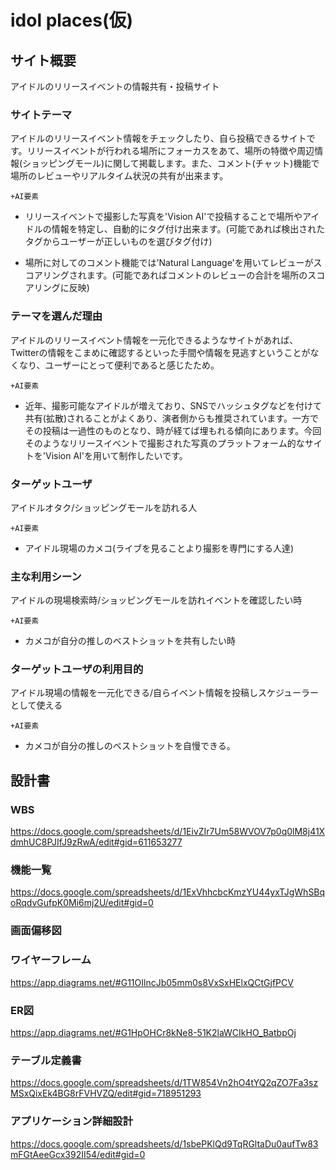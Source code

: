 # idol places(仮)

## サイト概要
アイドルのリリースイベントの情報共有・投稿サイト

### サイトテーマ
アイドルのリリースイベント情報をチェックしたり、自ら投稿できるサイトです。リリースイベントが行われる場所にフォーカスをあて、場所の特徴や周辺情報(ショッピングモール)に関して掲載します。また、コメント(チャット)機能で場所のレビューやリアルタイム状況の共有が出来ます。

`+AI要素`
- リリースイベントで撮影した写真を'Vision AI'で投稿することで場所やアイドルの情報を特定し、自動的にタグ付け出来ます。(可能であれば検出されたタグからユーザーが正しいものを選びタグ付け)

- 場所に対してのコメント機能では'Natural Language'を用いてレビューがスコアリングされます。(可能であればコメントのレビューの合計を場所のスコアリングに反映)

### テーマを選んだ理由
アイドルのリリースイベント情報を一元化できるようなサイトがあれば、Twitterの情報をこまめに確認するといった手間や情報を見逃すということがなくなり、ユーザーにとって便利であると感じたため。

`+AI要素`
- 近年、撮影可能なアイドルが増えており、SNSでハッシュタグなどを付けて共有(拡散)されることがよくあり、演者側からも推奨されています。一方でその投稿は一過性のものとなり、時が経てば埋もれる傾向にあります。今回そのようなリリースイベントで撮影された写真のプラットフォーム的なサイトを'Vision AI'を用いて制作したいです。

### ターゲットユーザ
アイドルオタク/ショッピングモールを訪れる人

`+AI要素`
- アイドル現場のカメコ(ライブを見ることより撮影を専門にする人達)

### 主な利用シーン
アイドルの現場検索時/ショッピングモールを訪れイベントを確認したい時

`+AI要素`
- カメコが自分の推しのベストショットを共有したい時

### ターゲットユーザの利用目的
アイドル現場の情報を一元化できる/自らイベント情報を投稿しスケジューラーとして使える

`+AI要素`
- カメコが自分の推しのベストショットを自慢できる。

## 設計書  

### WBS  
https://docs.google.com/spreadsheets/d/1EivZIr7Um58WVOV7p0q0lM8j41XdmhUC8PJIfJ9zRwA/edit#gid=611653277

### 機能一覧
https://docs.google.com/spreadsheets/d/1ExVhhcbcKmzYU44yxTJgWhSBqoRqdvGufpK0Mi6mj2U/edit#gid=0  

### 画面偏移図  


### ワイヤーフレーム  
https://app.diagrams.net/#G11OIlncJb05mm0s8VxSxHElxQCtGjfPCV  

### ER図
https://app.diagrams.net/#G1HpOHCr8kNe8-51K2laWCIkHO_BatbpOj  

### テーブル定義書
https://docs.google.com/spreadsheets/d/1TW854Vn2hO4tYQ2qZO7Fa3szMSxQixEk4BG8rFVHVZQ/edit#gid=718951293  

### アプリケーション詳細設計
https://docs.google.com/spreadsheets/d/1sbePKlQd9TqRGltaDu0aufTw83mFGtAeeGcx392II54/edit#gid=0  
